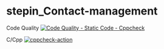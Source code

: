 # stepin_Contact-management

Code Quality
[![Code Quality - Static Code - Cppcheck](https://github.com/bandarishivani/stepin_contact-management/actions/workflows/cppcheck.yml/badge.svg)](https://github.com/bandarishivani/stepin_contact-management/actions/workflows/cppcheck.yml)

C/Cpp
[![cppcheck-action](https://github.com/bandarishivani/stepin_contact-management/actions/workflows/c-cpp.yml/badge.svg)](https://github.com/bandarishivani/stepin_contact-management/actions/workflows/c-cpp.yml)
